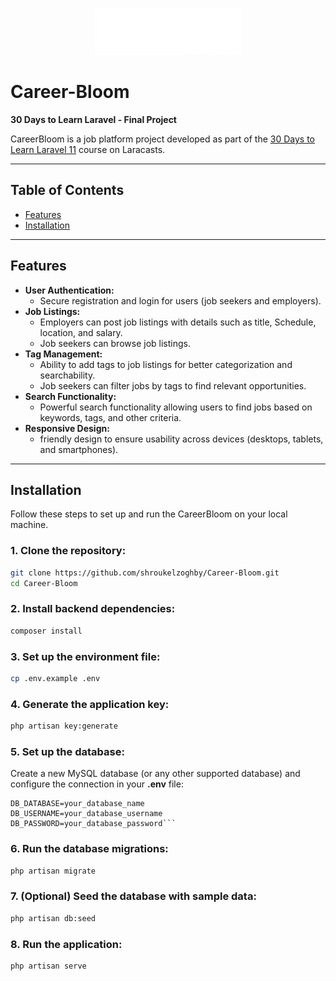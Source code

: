 <p align="center">
  <a href="https://github.com/shroukelzoghby/Career-Bloom.git" target="_blank">
    <img src="public/git-assets/logo.png" alt="CareerBloom">
  </a>
</p>

# Career-Bloom

**30 Days to Learn Laravel - Final Project**

CareerBloom is a job platform project developed as part of the [30 Days to Learn Laravel 11](https://laracasts.com/series/30-days-to-learn-laravel-11) course on Laracasts.

---
## Table of Contents

- [Features](#features)
- [Installation](#installation)

---

## Features
- **User Authentication:**
    - Secure registration and login for users (job seekers and employers).
- **Job Listings:**
    - Employers can post job listings with details such as title, Schedule, location, and salary.
    - Job seekers can browse job listings.
- **Tag Management:**
    - Ability to add tags to job listings for better categorization and searchability.
    - Job seekers can filter jobs by tags to find relevant opportunities.
- **Search Functionality:**
    - Powerful search functionality allowing users to find jobs based on keywords, tags, and other criteria.
- **Responsive Design:**
    - friendly design to ensure usability across devices (desktops, tablets, and smartphones).
---


## Installation

Follow these steps to set up and run the CareerBloom on your local machine.

### 1. Clone the repository:

```bash
git clone https://github.com/shroukelzoghby/Career-Bloom.git
cd Career-Bloom
``` 

### 2. Install backend dependencies:

```bash
composer install
```

### 3. Set up the environment file:

```bash
cp .env.example .env
```
### 4. Generate the application key:

```bash
php artisan key:generate
```
### 5. Set up the database:
Create a new MySQL database (or any other supported database) and configure the connection in your **.env** file:

```env
DB_DATABASE=your_database_name
DB_USERNAME=your_database_username
DB_PASSWORD=your_database_password```
```
### 6. Run the database migrations:

```bash
php artisan migrate
```
### 7. (Optional) Seed the database with sample data:

```bash
php artisan db:seed
```

### 8. Run the application:

```bash
php artisan serve
```
